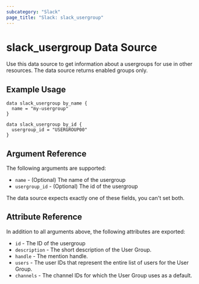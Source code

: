 ```yaml
---
subcategory: "Slack"
page_title: "Slack: slack_usergroup"
---
```


# slack_usergroup Data Source

Use this data source to get information about a usergroups for use in other
resources. The data source returns enabled groups only.

## Example Usage

```hcl
data slack_usergroup by_name {
  name = "my-usergroup"
}

data slack_usergroup by_id {
  usergroup_id = "USERGROUP00"
}
```

## Argument Reference

The following arguments are supported:

* `name` - (Optional) The name of the usergroup
* `usergroup_id` - (Optional) The id of the usergroup

The data source expects exactly one of these fields, you can't set both.

## Attribute Reference

In addition to all arguments above, the following attributes are exported:

* `id` - The ID of the usergroup
* `description` - The short description of the User Group.
* `handle` - The mention handle.
* `users` - The user IDs that represent the entire list of users for the
  User Group.
* `channels` - The channel IDs for which the User Group uses as a default.

